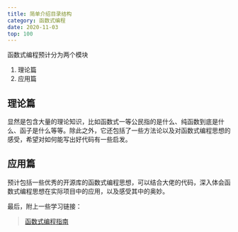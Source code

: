 ```yaml
---
title: 简单介绍目录结构
category: 函数式编程
date: 2020-11-03
top: 100
---
```


函数式编程预计分为两个模块

1. 理论篇
2. 应用篇

## 理论篇

显然是包含大量的理论知识，比如函数式一等公民指的是什么、纯函数到底是什么、函子是什么等等。除此之外，它还包括了一些方法论以及对函数式编程思想的感受，希望对如何能写出好代码有一些启发。


## 应用篇

预计包括一些优秀的开源库的函数式编程思想，可以结合大佬的代码，深入体会函数式编程思想在实际项目中的应用，以及感受其中的奥妙。


最后，附上一些学习链接：

> [函数式编程指南](https://llh911001.gitbooks.io/mostly-adequate-guide-chinese/content/)
